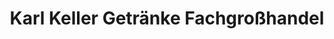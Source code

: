 ---
title: "Karl Keller Getränke Fachgroßhandel"
url: /aalen/karl-keller-getraenke-fachgrosshandel/
shop: Getränke
---